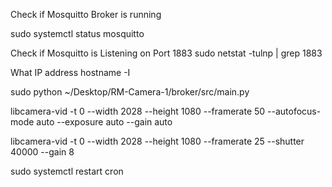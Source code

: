 Check if Mosquitto Broker is running

sudo systemctl status mosquitto

Check if Mosquitto is Listening on Port 1883
sudo netstat -tulnp | grep 1883

What IP address
hostname -I

sudo python ~/Desktop/RM-Camera-1/broker/src/main.py

libcamera-vid -t 0 --width 2028 --height 1080 --framerate 50 --autofocus-mode auto --exposure auto --gain auto

libcamera-vid -t 0 --width 2028 --height 1080 --framerate 25 --shutter 40000 --gain 8

sudo systemctl restart cron
